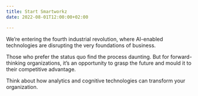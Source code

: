 ```yaml
---
title: Start Smartworkz
date: 2022-08-01T12:00:00+02:00

---
```

We’re entering the fourth industrial revolution, where AI-enabled technologies are disrupting the very foundations of business. 

Those who prefer the status quo find the process daunting. But for forward-thinking organizations, it’s an opportunity to grasp the future and mould it to their competitive advantage. 

Think about how analytics and cognitive technologies can transform your organization.